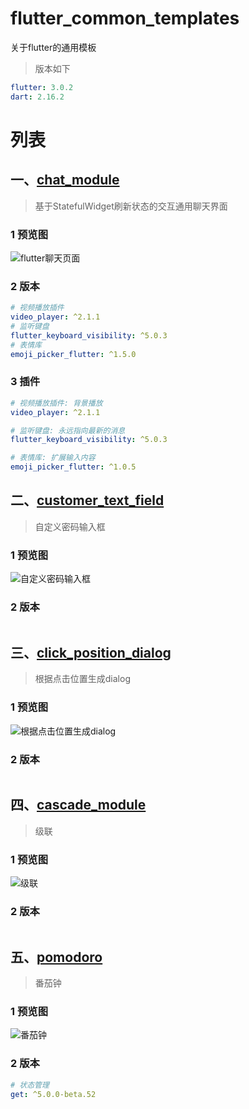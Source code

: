 # flutter_common_templates

关于flutter的通用模板

> 版本如下

```yaml
flutter: 3.0.2
dart: 2.16.2
```

# 列表

## 一、[chat_module](https://github.com/jingluoguo/flutter_common_templates/tree/main/lib/chat_module)
> 基于StatefulWidget刷新状态的交互通用聊天界面

### 1 预览图

![flutter聊天页面](preview/flutter聊天页面.gif)

### 2 版本

```yaml
# 视频播放插件
video_player: ^2.1.1
# 监听键盘
flutter_keyboard_visibility: ^5.0.3
# 表情库
emoji_picker_flutter: ^1.5.0
```

### 3 插件

```yaml
# 视频播放插件: 背景播放
video_player: ^2.1.1

# 监听键盘: 永远指向最新的消息
flutter_keyboard_visibility: ^5.0.3

# 表情库: 扩展输入内容
emoji_picker_flutter: ^1.0.5
```

## 二、[customer_text_field](https://github.com/jingluoguo/flutter_common_templates/tree/main/lib/customer_text_field)
> 自定义密码输入框

### 1 预览图

![自定义密码输入框](preview/自定义密码输入框.png)

### 2 版本

```yaml
```

## 三、[click_position_dialog](https://github.com/jingluoguo/flutter_common_templates/tree/main/lib/click_position_dialog)
> 根据点击位置生成dialog

### 1 预览图

![根据点击位置生成dialog](preview/根据点击位置生成dialog.png)

### 2 版本

```yaml
```

## 四、[cascade_module](https://github.com/jingluoguo/flutter_common_templates/tree/main/lib/cascade_module)
> 级联

### 1 预览图

![级联](preview/级联.png)

### 2 版本

```yaml
```

## 五、[pomodoro](https://github.com/jingluoguo/flutter_common_templates/tree/main/lib/pomodoro_module)
> 番茄钟

### 1 预览图

![番茄钟](preview/番茄钟.gif)

### 2 版本

```yaml
# 状态管理
get: ^5.0.0-beta.52
```
